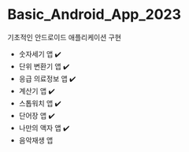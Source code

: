 # Basic_Android_App_2023
기초적인 안드로이드 애플리케이션 구현
- 숫자세기 앱 ✔️
- 단위 변환기 앱 ✔️
- 응급 의료정보 앱 ✔️
- 계산기 앱 ✔️
- 스톱워치 앱 ✔️
- 단어장 앱 ✔️
- 나만의 액자 앱 ✔️
- 음악재생 앱